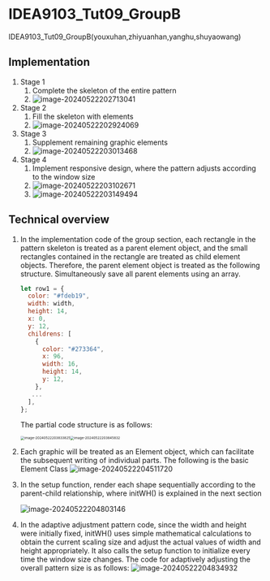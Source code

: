 # IDEA9103_Tut09_GroupB
IDEA9103_Tut09_GroupB(youxuhan,zhiyuanhan,yanghu,shuyaowang)
## Implementation

1. Stage 1
   1. Complete the skeleton of the entire pattern
   2. <img src="image/README/image-20240522202713041.png" alt="image-20240522202713041"  />
2. Stage 2
   1. Fill the skeleton with elements
   2. ![image-20240522202924069](image/README/image-20240522202924069.png)
3. Stage 3
   1. Supplement remaining graphic elements
   2. ![image-20240522203013468](image/README/image-20240522203013468.png)
4. Stage 4
   1. Implement responsive design, where the pattern adjusts according to the window size
   2. ![image-20240522203102671](image/README/image-20240522203102671.png)
   3. ![image-20240522203149494](image/README/image-20240522203149494.png)

## Technical overview



1. In the implementation code of the group section, each rectangle in the pattern skeleton is treated as a parent element object, and the small rectangles contained in the rectangle are treated as child element objects. Therefore, the parent element object is treated as the following structure. Simultaneously save all parent elements using an array.

   ```js
   let row1 = {
     color: "#fdeb19",
     width: width,
     height: 14,
     x: 0,
     y: 12,
     childrens: [
       {
         color: "#273364",
         x: 96,
         width: 16,
         height: 14,
         y: 12,
       },
      ...
     ],
   };
   ```

   The partial code structure is as follows:

   <img src="image/README/image-20240522203833825.png" alt="image-20240522203833825" style="zoom: 47%;" /><img src="image/README/image-20240522203845832.png" alt="image-20240522203845832" style="zoom:47%;" />

2. Each graphic will be treated as an Element object, which can facilitate the subsequent writing of individual parts. The following is the basic Element Class
   ![image-20240522204511720](image/README/image-20240522204511720.png)

3. In the setup function, render each shape sequentially according to the parent-child relationship, where initWH() is explained in the next section

   ![image-20240522204803146](image/README/image-20240522204803146.png)

4. In the adaptive adjustment pattern code, since the width and height were initially fixed, initWH() uses simple mathematical calculations to obtain the current scaling size and adjust the actual values of width and height appropriately. It also calls the setup function to initialize every time the window size changes. The code for adaptively adjusting the overall pattern size is as follows:
   ![image-20240522204834932](image/README/image-20240522204834932.png)
